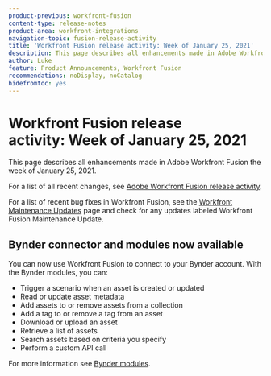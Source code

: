 ```yaml
---
product-previous: workfront-fusion
content-type: release-notes
product-area: workfront-integrations
navigation-topic: fusion-release-activity
title: 'Workfront Fusion release activity: Week of January 25, 2021'
description: This page describes all enhancements made in Adobe Workfront Fusion the week of January 25, 2021.
author: Luke
feature: Product Announcements, Workfront Fusion
recommendations: noDisplay, noCatalog
hidefromtoc: yes
---
```

# Workfront Fusion release activity:&nbsp;Week of January 25, 2021

This page describes all enhancements made in Adobe Workfront Fusion the week of January 25, 2021.

For a list of all recent changes, see [Adobe Workfront Fusion release activity](/help/workfront-fusion/fusion-product-releases/fusion-release-activity.md).

For a list of recent bug fixes in Workfront Fusion, see the [Workfront Maintenance Updates](https://experienceleague.adobe.com/docs/workfront-known-issues/releases/current-updates.html) page and check for any updates labeled Workfront Fusion Maintenance Update.

## Bynder connector and modules now available

You can now use Workfront Fusion to connect to your Bynder account. With the Bynder modules, you can:

* Trigger a scenario when an asset is created or updated
* Read or update asset metadata
* Add assets to or remove assets from a collection
* Add a tag to or remove a tag from an asset
* Download or upload an asset
* Retrieve a list of assets
* Search assets based on criteria you specify
* Perform a custom API call

For more information see [Bynder modules](../../../workfront-fusion/apps-and-their-modules/bynder-modules.md).

